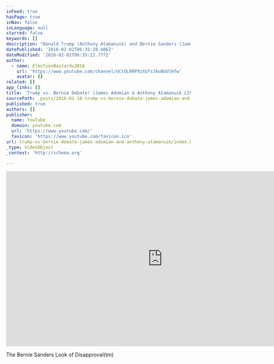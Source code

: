 ```yaml
---
inFeed: true
hasPage: true
inNav: false
inLanguage: null
starred: false
keywords: []
description: "Donald Trump (Anthony Atamanuik) and Bernie Sanders (James Adomian) hold an unsanctioned bipartisan exhibition debate at Whiplash Comedy, October 12th, 2015 LIVE at UCB Theatre NY! It's Republican Billionaire vs. Democratic Socialist fighting over the issues a year before the 2016 presidential election. The gloves are off in this Queens vs."
datePublished: '2016-02-02T06:35:28.406Z'
dateModified: '2016-02-02T06:35:22.777Z'
author:
  - name: ElectionBastards2016
    url: 'https://www.youtube.com/channel/UCtOLRRP9zXUfs7AoBUUlHfw'
    avatar: {}
related: []
app_links: []
title: 'Trump vs. Bernie Debate! (James Adomian & Anthony Atamanuik LIVE at Whiplash Comedy UCB-NY)'
sourcePath: _posts/2016-01-18-trump-vs-bernie-debate-james-adomian-and-anthony-atamanuik.md
published: true
authors: []
publisher:
  name: YouTube
  domain: youtube.com
  url: 'https://www.youtube.com/'
  favicon: 'https://www.youtube.com/favicon.ico'
url: trump-vs-bernie-debate-james-adomian-and-anthony-atamanuik/index.html
_type: VideoObject
_context: 'http://schema.org'

---
```

<iframe src="https://cdn.embedly.com/widgets/media.html?src=https%3A%2F%2Fwww.youtube.com%2Fembed%2FBGRAonpLeQg%3Ffeature%3Doembed&amp;url=https%3A%2F%2Fwww.youtube.com%2Fwatch%3Fv%3DBGRAonpLeQg&amp;image=https%3A%2F%2Fi.ytimg.com%2Fvi%2FBGRAonpLeQg%2Fhqdefault.jpg&amp;key=b7d04c9b404c499eba89ee7072e1c4f7&amp;type=text%2Fhtml&amp;schema=youtube" width="854" height="480" scrolling="no" frameborder="0" allowfullscreen="allowfullscreen" style=""></iframe>

The Bernie Sanders Look of Disapproval(tm)